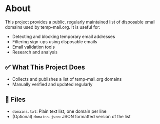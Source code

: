 # About

This project provides a public, regularly maintained list of disposable email domains used by temp-mail.org. It is useful for:

- Detecting and blocking temporary email addresses
- Filtering sign-ups using disposable emails
- Email validation tools
- Research and analysis

## ✅ What This Project Does

- Collects and publishes a list of temp-mail.org domains
- Manually verified and updated regularly

## 📁 Files

- `domains.txt`: Plain text list, one domain per line
- (Optional) `domains.json`: JSON formatted version of the list
